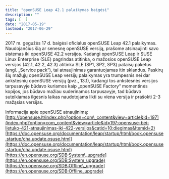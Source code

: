 ```yaml
---
title: "openSUSE Leap 42.1 palaikymas baigėsi"
description: ""
tags: [  ]
date: "2017-05-19"
lastmod: "2017-06-29"
---
```

2017 m. gegužės 17 d. baigėsi oficialus openSUSE Leap 42.1 palaikymas. Naudojančius šią ar senesnę openSUSE versiją, prašome atsinaujinti savo sistemas iki openSUSE 42.2 versijos. Kadangi openSUSE Leap ir SUSE Linux Enterprise (SLE) pagrindas atitinka, o mažosios openSUSE Leap versijos (42.1, 42.2, 42.3) atitinka SLE (SP1, SP2, SP3) pataisų paketus (angl. „Service pack“), tai atnaujinimas garantuojamas itin sklandus. Paskirų šių mažųjų openSUSE Leap versijų palaikymas yra trumpesnis nei dar ankstesnių openSUSE versijų (pvz., 13.1), kadangi tos ankstesnės versijos tarpusavyje būdavo kuriamos kaip „openSUSE Factory“ momentinės kopijos, jos būdavo mažiau suderinamos tarpusavyje, tad būdavo suteikiamas ilgesnis laikas naudotojams likti su viena versija ir prašokti 2-3 mažąsias versijas.

Informacija apie openSUSE atnaujinimą:  
[http://opensuse.lt/index.php?option=com\_content&view=article&id=197](index.php?option=com_content&view=article&id=197:opensuse-bei-lietuko-421-atnaujinimas-iki-422-versijos&catid=10:diegimas&Itemid=2)  
[https://doc.opensuse.org/documentation/leap/startup/html/book.opensuse.startup/cha.update.osuse.html](https://doc.opensuse.org/documentation/leap/startup/html/book.opensuse.startup/cha.update.osuse.html)  
[https://en.opensuse.org/SDB:System\_upgrade](https://en.opensuse.org/SDB:System_upgrade)  
[https://en.opensuse.org/SDB:Offline\_upgrade](https://en.opensuse.org/SDB:Offline_upgrade)
